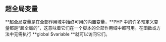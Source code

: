 ## 超全局变量

**超全局变量是在全部作用域中始终可用的内置变量，**PHP 中的许多预定义变量都是“超全局的”，这意味着它们在一个脚本的全部作用域中都可用。在函数或方法中无需执行 **global $variable **就可以访问它们。






